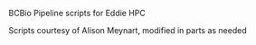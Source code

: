 BCBio Pipeline scripts for Eddie HPC

Scripts courtesy of Alison Meynart, modified in parts as needed
